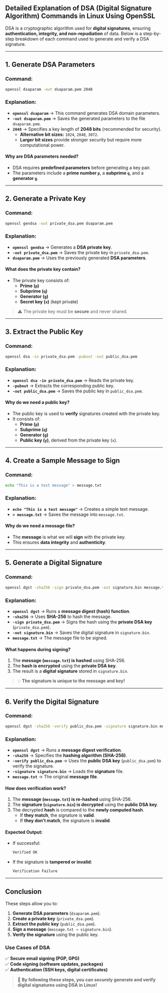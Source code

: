 ## **Detailed Explanation of DSA (Digital Signature Algorithm) Commands in Linux Using OpenSSL**

DSA is a cryptographic algorithm used for **digital signatures**, ensuring **authentication, integrity, and non-repudiation** of data. Below is a step-by-step breakdown of each command used to generate and verify a DSA signature.

---

## **1. Generate DSA Parameters**
### **Command:**
```bash
openssl dsaparam -out dsaparam.pem 2048
```
### **Explanation:**
- **`openssl dsaparam`** → This command generates DSA domain parameters.
- **`-out dsaparam.pem`** → Saves the generated parameters to the file `dsaparam.pem`.
- **`2048`** → Specifies a key length of **2048 bits** (recommended for security).  
  - **Alternative bit sizes:** `1024`, `2048`, `3072`.
  - **Larger bit sizes** provide stronger security but require more computational power.

#### **Why are DSA parameters needed?**
- DSA requires **predefined parameters** before generating a key pair.
- The parameters include a **prime number `p`**, a **subprime `q`**, and a **generator `g`**.

---

## **2. Generate a Private Key**
### **Command:**
```bash
openssl gendsa -out private_dsa.pem dsaparam.pem
```
### **Explanation:**
- **`openssl gendsa`** → Generates a **DSA private key**.
- **`-out private_dsa.pem`** → Saves the private key in `private_dsa.pem`.
- **`dsaparam.pem`** → Uses the previously generated **DSA parameters**.

#### **What does the private key contain?**
- The private key consists of:
  - **Prime (`p`)**
  - **Subprime (`q`)**
  - **Generator (`g`)**
  - **Secret key (`x`)** (kept private)

> ⚠️ The private key must be **secure** and never shared.

---

## **3. Extract the Public Key**
### **Command:**
```bash
openssl dsa -in private_dsa.pem -pubout -out public_dsa.pem
```
### **Explanation:**
- **`openssl dsa -in private_dsa.pem`** → Reads the private key.
- **`-pubout`** → Extracts the corresponding public key.
- **`-out public_dsa.pem`** → Saves the public key in `public_dsa.pem`.

#### **Why do we need a public key?**
- The public key is used to **verify** signatures created with the private key.
- It consists of:
  - **Prime (`p`)**
  - **Subprime (`q`)**
  - **Generator (`g`)**
  - **Public key (`y`)**, derived from the private key (`x`).

---

## **4. Create a Sample Message to Sign**
### **Command:**
```bash
echo "This is a test message" > message.txt
```
### **Explanation:**
- **`echo "This is a test message"`** → Creates a simple text message.
- **`> message.txt`** → Saves the message into `message.txt`.

#### **Why do we need a message file?**
- The **message** is what we will **sign** with the private key.
- This ensures **data integrity** and **authenticity**.

---

## **5. Generate a Digital Signature**
### **Command:**
```bash
openssl dgst -sha256 -sign private_dsa.pem -out signature.bin message.txt
```
### **Explanation:**
- **`openssl dgst`** → Runs a **message digest (hash) function**.
- **`-sha256`** → Uses **SHA-256** to hash the message.
- **`-sign private_dsa.pem`** → Signs the hash using the **private DSA key** (`private_dsa.pem`).
- **`-out signature.bin`** → Saves the digital signature in `signature.bin`.
- **`message.txt`** → The message file to be signed.

#### **What happens during signing?**
1. The **message (`message.txt`) is hashed** using SHA-256.
2. The **hash is encrypted** using the **private DSA key**.
3. The result is a **digital signature** stored in `signature.bin`.

> 💡 **The signature is unique to the message and key!**

---

## **6. Verify the Digital Signature**
### **Command:**
```bash
openssl dgst -sha256 -verify public_dsa.pem -signature signature.bin message.txt
```
### **Explanation:**
- **`openssl dgst`** → Runs a **message digest verification**.
- **`-sha256`** → Specifies the **hashing algorithm (SHA-256)**.
- **`-verify public_dsa.pem`** → Uses the **public DSA key** (`public_dsa.pem`) to verify the signature.
- **`-signature signature.bin`** → Loads the **signature** file.
- **`message.txt`** → The original **message file**.

#### **How does verification work?**
1. The **message (`message.txt`) is re-hashed** using SHA-256.
2. The **signature (`signature.bin`) is decrypted** using the **public DSA key**.
3. The decrypted **hash** is compared to the **newly computed hash**.
   - If **they match**, the signature is **valid**.
   - If **they don’t match**, the signature is **invalid**.

#### **Expected Output:**
- If successful:
  ```bash
  Verified OK
  ```
- If the signature is **tampered or invalid**:
  ```bash
  Verification Failure
  ```

---

## **Conclusion**
These steps allow you to:
1. **Generate DSA parameters** (`dsaparam.pem`).
2. **Create a private key** (`private_dsa.pem`).
3. **Extract the public key** (`public_dsa.pem`).
4. **Sign a message** (`message.txt → signature.bin`).
5. **Verify the signature** using the public key.

### **Use Cases of DSA**
✅ **Secure email signing (PGP, GPG)**  
✅ **Code signing (software updates, packages)**  
✅ **Authentication (SSH keys, digital certificates)**  

> 🚀 **By following these steps, you can securely generate and verify digital signatures using DSA in Linux!**

